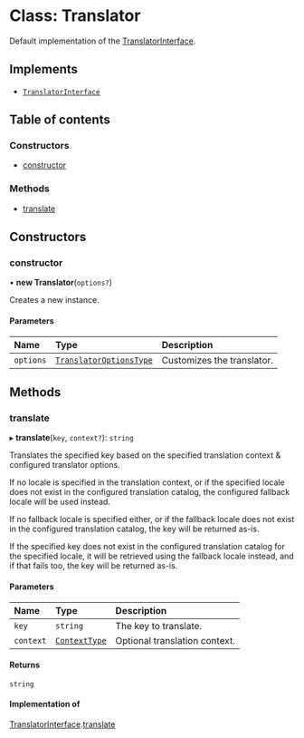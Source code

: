 # Class: Translator

Default implementation of the [TranslatorInterface](../interfaces/TranslatorInterface.md).

## Implements

- [`TranslatorInterface`](../interfaces/TranslatorInterface.md)

## Table of contents

### Constructors

- [constructor](Translator.md#constructor)

### Methods

- [translate](Translator.md#translate)

## Constructors

### constructor

• **new Translator**(`options?`)

Creates a new instance.

#### Parameters

| Name | Type | Description |
| :------ | :------ | :------ |
| `options` | [`TranslatorOptionsType`](../README.md#translatoroptionstype) | Customizes the translator. |

## Methods

### translate

▸ **translate**(`key`, `context?`): `string`

Translates the specified key based on the specified translation context & configured translator options.

If no locale is specified in the translation context, or if the specified locale does not exist in the configured
translation catalog, the configured fallback locale will be used instead.

If no fallback locale is specified either, or if the fallback locale does not exist in the configured translation
catalog, the key will be returned as-is.

If the specified key does not exist in the configured translation catalog for the specified locale, it will
be retrieved using the fallback locale instead, and if that fails too, the key will be returned as-is.

#### Parameters

| Name | Type | Description |
| :------ | :------ | :------ |
| `key` | `string` | The key to translate. |
| `context` | [`ContextType`](../README.md#contexttype) | Optional translation context. |

#### Returns

`string`

#### Implementation of

[TranslatorInterface](../interfaces/TranslatorInterface.md).[translate](../interfaces/TranslatorInterface.md#translate)
